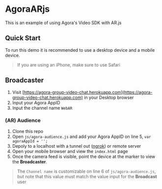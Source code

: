 # AgoraARjs
This is an example of using Agora's Video SDK with AR.js

## Quick Start ##
To run this demo it is recommended to use a desktop device and a mobile device. 
> If you are using an iPhone, make sure to use Safari 

## Broadcaster ##
1. Visit [https://agora-group-video-chat.herokuapp.com](https://agora-group-video-chat.herokuapp.com) in your Desktop browser
2. Input your Agora AppID
3. Input the channel name `WebAR`

### (AR) Audience ###
1. Clone this repo
2. Open `js/agora-audience.js` and add your Agora AppID on line 5, `var agoraAppId = '';`
3. Depoly to a localhost with a tunnel out ([ngrok](https://ngrok.com)) or remote server
4. Open your mobile browser and view the `index.html` page
5. Once the camera feed is visible, point the device at the marker to view the **Broadcaster**.

> The `Channel name` is customizable on line 6 of `js/agora-audience.js`, but note that this value must match the value input for the **Broadcast** user
